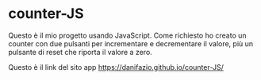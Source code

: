 # counter-JS
Questo è il mio progetto usando JavaScript. Come richiesto ho creato un counter con due pulsanti per incrementare e decrementare il valore, più un pulsante di reset che riporta il valore a zero. 

Questo è il link del sito app https://danifazio.github.io/counter-JS/
